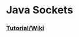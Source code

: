 # Java Sockets
### [Tutorial/Wiki](https://github.com/becauseimdavid/JavaSockets/wiki "Click to open Wiki")
